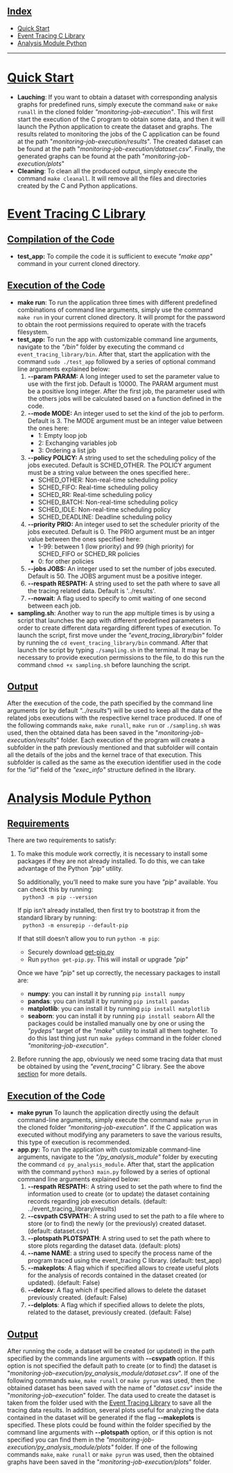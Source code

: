 ## <u>Index</u>
- [Quick Start](#quick-start)
- [Event Tracing C Library](#event-tracing-c-library)
- [Analysis Module Python](#analysis-module-python)

------
# <u>Quick Start</u>
- **Lauching**: If you want to obtain a dataset with corresponding analysis graphs for predefined runs, simply execute the command `make` or `make runall` in the cloned folder *"monitoring-job-execution"*. This will first start the execution of the C program to obtain some data, and then it will launch the Python application to create the dataset and graphs. The results related to monitoring the jobs of the C application can be found at the path "*monitoring-job-execution/results*". The created dataset can be found at the path "*monitoring-job-execution/dataset.csv*". Finally, the generated graphs can be found at the path "*monitoring-job-execution/plots*"
- **Cleaning**: To clean all the produced output, simply execute the command `make cleanall`. It will remove all the files and directories created by the C and Python applications.
# <u>Event Tracing C Library</u> 
## <u>Compilation of the Code</u>
- **test_app:** To compile the code it is sufficient to execute *"make app"* command in your current cloned directory.

## <u>Execution of the Code</u>
- **make run**: To run the application three times with different predefined combinations of command line arguments, simply use the command `make run` in your current cloned directory. It will prompt for the password to obtain the root permissions required to operate with the tracefs filesystem.
- **test_app:** To run the app with customizable command line arguments, navigate to the *"/bin"* folder by executing the command `cd event_tracing_library/bin`. After that, start the application with the command  `sudo ./test_app` followed by a series of optional command line arguments explained below:
  1. **--param PARAM:**  A long integer used to set the parameter value to use with the first job. Default is 10000. The PARAM argument must be a positive long integer. After the first job, the parameter used with the others jobs will be calculated based on a function defined in the code.
  2. **--mode MODE:** An integer used to set the kind of the job to perform. Default is 3. The MODE argument must be an integer value between the ones here:
      * 1: Empty loop job
      * 2: Exchanging variables job
      * 3: Ordering a list jpb
  3. **--policy POLICY:** A string used to set the scheduling policy of the jobs executed. Default is SCHED_OTHER. The POLICY argument must be a string value between the ones specified here:.
      * SCHED_OTHER: Non-real-time scheduling policy
      * SCHED_FIFO: Real-time scheduling policy
      * SCHED_RR: Real-time scheduling policy
      * SCHED_BATCH: Non-real-time scheduling policy
      * SCHED_IDLE: Non-real-time scheduling policy
      * SCHED_DEADLINE: Deadline scheduling policy
  4. **--priority PRIO:** An integer used to set the scheduler priority of the jobs executed. Default is 0. The PRIO argument must be an intger value between the ones specified here:
      * 1-99: between 1 (low priority) and 99 (high priority) for SCHED_FIFO or SCHED_RR policies
      * 0: for other policies
  5. **--jobs JOBS:** An integer used to set the number of jobs executed. Default is 50. The JOBS argument must be a positive integer.
  6. **--respath RESPATH:** A string used to set the path where to save all the tracing related data. Default is '../results'.
  7. **--nowait**: A flag used to specify to omit waiting of one second between each job.
- **sampling.sh**: Another way to run the app multiple times is by using a script that launches the app with different predefined parameters in order to create different data regarding different types of execution. To launch the script, first move under the *"event_tracing_library/bin"* folder by running the `cd event_tracing_library/bin` command. After that launch the script by typing `./sampling.sh` in the terminal. It may be necessary to provide execution permissions to the file, to do this run the command `chmod +x sampling.sh` before launching the script.
## <u>Output</u>
After the execution of the code, the path specified by the command line arguments (or by default *"../results"*) will be used to keep all the data of the related jobs executions with the respective kernel trace produced. If one of the following commands `make`, `make runall`, `make run` or `./sampling.sh` was used, then the obtained data has been saved in the "*monitoring-job-execution/results*" folder. Each execution of the program will create a subfolder in the path previously mentioned and that subfolder will contain all the details of the jobs and the kernel trace of that execution. This subfolder is called as the same as the execution identifier used in the code for the *"id"* field of the *"exec_info"* structure defined in the library.



# <u>Analysis Module Python</u> 
## <u>Requirements</u>
There are two requirements to satisfy: 
1. To make this module work correctly, it is necessary to install some packages if they are not already installed. To do this, we can take advantage of the Python *"pip"* utility.

    So additionally, you’ll need to make sure you have *"pip"* available. You can check this by running:<br>
    &nbsp;&nbsp;&nbsp;`python3 -m pip --version` 

    If pip isn’t already installed, then first try to bootstrap it from the standard library by running:<br>
    &nbsp;&nbsp;&nbsp;`python3 -m ensurepip --default-pip`

    If that still doesn’t allow you to run `python -m pip`:
    - Securely download [get-pip.py](https://bootstrap.pypa.io/get-pip.py)
    - Run `python get-pip.py`. This will install or upgrade *"pip"*


    Once we have *"pip"* set up correctly, the necessary packages to install are:
    - **numpy**: you can install it by running `pip install numpy`
    - **pandas**: you can install it by running `pip install pandas`
    - **matplotlib**: you can install it by running `pip install matplotlib`
    - **seaborn**: you can install it by running `pip install seaborn`
    All the packages could be installed manually one by one or using the *"pydeps"* target of the *"make"* utility to install all them togheter. To do this last thing just run `make pydeps` command in the folder cloned *"monitoring-job-execution"*.
2. Before running the app, obviously we need some tracing data that must be obtained by using the *"event_tracing"* C library. See the above [section](#event-tracing-c-library) for more details.

## <u>Execution of the Code</u>
- **make pyrun** To launch the application directly using the default command-line arguments, simply execute the command `make pyrun` in the cloned folder *"monitoring-job-execution"*. If the C application was executed without modifying any parameters to save the various results, this type of execution is recommended.
- **app.py:** To run the application with customizable command-line arguments, navigate to the *"/py_analysis_module"* folder by executing the command `cd py_analysis_module`. After that, start the application with the command `python3 main.py` followed by a series of optional command line arguments explained below:
  1. **--respath RESPATH:**: A string used to set the path where to find the information used to create (or to update) the dataset containing records regarding job execution details. (default: ../event_tracing_library/results)
  2. **--csvpath CSVPATH:**: A string used to set the path to a file where to store (or to find) the newly (or the previously) created dataset. (default: dataset.csv)
  3. **--plotspath PLOTSPATH**: A string used to set the path where to store plots regarding the dataset data. (default: plots)
  4. **--name NAME**: a string used to specify the process name of the program traced using the event_tracing C library. (default: test_app)
  5. **--makeplots**: A flag which if specified allows to create useful plots for the analysis of records contained in the dataset created (or updated). (default: False)
  6. **--delcsv**: A flag which if specified allows to delete the dataset previously created. (default: False)
  7. **--delplots**: A flag which if specified allows to delete the plots, related to the dataset, previously created. (default: False)
## <u>Output</u>
After running the code, a dataset will be created (or updated) in the path specified by the commands line arguments with **--csvpath** option. If this option is not specified the default path to create (or to find) the dataset is "*monitoring-job-execution/py_analysis_module/dataset.csv*". If one of the following commands `make`, `make runall` or `make pyrun` was used, then the obtained dataset has been saved with the name of "*dataset.csv*" inside the "*monitoring-job-execution*" folder. The data used to create the dataset is taken from the folder used with the [Event Tracing Library](#event-tracing-c-library) to save all the tracing data results. In addition, several plots useful for analyzing the data contained in the dataset will be generated if the flag **--makeplots** is specified. These plots could be found within the folder specified by the command line arguments with **--plotspath** option, or if this option is not specified you can find them in the *"monitoring-job-execution/py_analysis_module/plots"* folder. If one of the following commands `make`, `make runall` or `make pyrun` was used, then the obtained graphs have been saved in the "*monitoring-job-execution/plots*" folder.